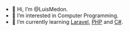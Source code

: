 - 👋 Hi, I’m @LuisMedon.
- 👀 I’m interested in Computer Programming.
- 🌱 I’m currently learning <a href="https://laravel.com" target="_blank">Laravel</a>, <a href="https://php.net" target="_blank">PHP</a> and <a href="https://docs.microsoft.com/en-us/dotnet/csharp/" target="_blank">C#</a>.
